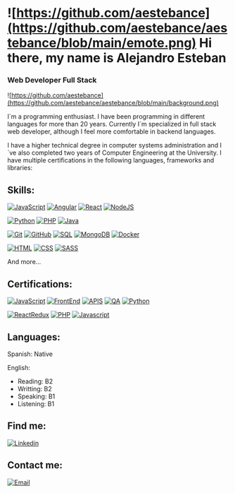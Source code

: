 # ![https://github.com/aestebance](https://github.com/aestebance/aestebance/blob/main/emote.png) Hi there, my name is Alejandro Esteban
### Web Developer Full Stack
![https://github.com/aestebance](https://github.com/aestebance/aestebance/blob/main/background.png)

I´m a programming enthusiast. I have been programming in different languages for more than 20 years. Currently I´m specialized in full stack web developer, although I feel more comfortable in backend languages.

I have a higher technical degree in computer systems administration and I´ve also completed two years of Computer Engineering at the University. I have multiple certifications in the following languages, frameworks and libraries:

## Skills:
[![JavaScript](https://img.shields.io/badge/JavaScript-F7DF1E?style=for-the-badge&logo=javascript&logoColor=white&labelColor=101010)]()
[![Angular](https://img.shields.io/badge/Angular-DD0031?style=for-the-badge&logo=Angular&logoColor=white&labelColor=101010)]()
[![React](https://img.shields.io/badge/React-61DAFB?style=for-the-badge&logo=React&logoColor=white&labelColor=101010)]()
[![NodeJS](https://img.shields.io/badge/NodeJS+express-339933?style=for-the-badge&logo=node.js&logoColor=white&labelColor=101010)]()

[![Python](https://img.shields.io/badge/Python-3776AB?style=for-the-badge&logo=Python&logoColor=white&labelColor=101010)]()
[![PHP](https://img.shields.io/badge/PHP-777BB4?style=for-the-badge&logo=PHP&logoColor=white&labelColor=101010)]()
[![Java](https://img.shields.io/badge/Java-007396?style=for-the-badge&logo=Java&logoColor=white&labelColor=101010)]()

[![Git](https://img.shields.io/badge/Git-F05032?style=for-the-badge&logo=Git&logoColor=white&labelColor=101010)]()
[![GitHub](https://img.shields.io/badge/Github-181717?style=for-the-badge&logo=Git&logoColor=white&labelColor=101010)]()
[![SQL](https://img.shields.io/badge/SQL-4479A1?style=for-the-badge&logo=MySQL&logoColor=white&labelColor=101010)]()
[![MongoDB](https://img.shields.io/badge/MongoDB-47A248?style=for-the-badge&logo=MongoDB&logoColor=white&labelColor=101010)]()
[![Docker](https://img.shields.io/badge/Docker-2496ED?style=for-the-badge&logo=Docker&logoColor=white&labelColor=101010)]()

[![HTML](https://img.shields.io/badge/HTML5-E34F26?style=for-the-badge&logo=HTML5&logoColor=white&labelColor=101010)]()
[![CSS](https://img.shields.io/badge/CSS-1572B6?style=for-the-badge&logo=CSS3&logoColor=white&labelColor=101010)]()
[![SASS](https://img.shields.io/badge/SASS-CC6699?style=for-the-badge&logo=SASS&logoColor=white&labelColor=101010)]()

And more...

## Certifications:
[![JavaScript](https://img.shields.io/badge/JavaScript_Algorithms_and_Data_Structures-0A0A23?style=for-the-badge&logo=freecodecamp&logoColor=white&labelColor=101010)](https://www.freecodecamp.org/certification/aestebance/javascript-algorithms-and-data-structures)
[![FrontEnd](https://img.shields.io/badge/Front_End_Libraries-0A0A23?style=for-the-badge&logo=freecodecamp&logoColor=white&labelColor=101010)](https://www.freecodecamp.org/certification/aestebance/front-end-libraries)
[![APIS](https://img.shields.io/badge/APIs_and_Microservices-0A0A23?style=for-the-badge&logo=freecodecamp&logoColor=white&labelColor=101010)](https://www.freecodecamp.org/certification/aestebance/apis-and-microservices)
[![QA](https://img.shields.io/badge/Quality_Assurance-0A0A23?style=for-the-badge&logo=freecodecamp&logoColor=white&labelColor=101010)](https://www.freecodecamp.org/certification/aestebance/quality-assurance-v7)
[![Python](https://img.shields.io/badge/Scientific_Computing_with_Python-0A0A23?style=for-the-badge&logo=freecodecamp&logoColor=white&labelColor=101010)](https://www.freecodecamp.org/certification/aestebance/scientific-computing-with-python-v7)

[![ReactRedux](https://img.shields.io/badge/React_+_Redux-1ABC9C?style=for-the-badge&logo=sololearn&logoColor=white&labelColor=101010)](https://www.sololearn.com/Certificate/1097-20989752/jpg/)
[![PHP](https://img.shields.io/badge/PHP-1ABC9C?style=for-the-badge&logo=sololearn&logoColor=white&labelColor=101010)](https://www.sololearn.com/Certificate/1059-20989752/jpg/)
[![Javascript](https://img.shields.io/badge/Javascript-1ABC9C?style=for-the-badge&logo=sololearn&logoColor=white&labelColor=101010)](https://www.sololearn.com/certificates/course/en/20989752/1024/landscape/png)

## Languages:

Spanish: Native

English:
 - Reading: B2
 - Writting: B2
 - Speaking: B1
 - Listening: B1


## Find me:

[![Linkedin](https://img.shields.io/badge/Linkedin-0A66C2?style=for-the-badge&logo=linkedin&logoColor=white&labelColor=101010)](https://www.linkedin.com/in/alejandro-esteban-celdr%C3%A1n-3a1811203/)

## Contact me:
[![Email](https://img.shields.io/badge/aestebance@uoc.edu-my_email-D14836?style=for-the-badge&logo=gmail&logoColor=white&labelColor=101010)](mailto:aestebance@uoc.edu)
